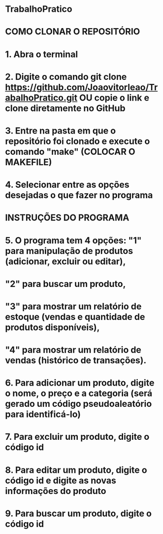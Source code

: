 # TrabalhoPratico

# COMO CLONAR O REPOSITÓRIO
# 1. Abra o terminal
# 2. Digite o comando git clone https://github.com/Joaovitorleao/TrabalhoPratico.git OU copie o link e clone diretamente no GitHub
# 3. Entre na pasta em que o repositório foi clonado e execute o comando "make" (COLOCAR O MAKEFILE)
# 4. Selecionar entre as opções desejadas o que fazer no programa

# INSTRUÇÕES DO PROGRAMA
# 5. O programa tem 4 opções: "1" para manipulação de produtos (adicionar, excluir ou editar), 
#                             "2" para buscar um produto,
#                             "3" para mostrar um relatório de estoque (vendas e quantidade de produtos disponíveis),
#                             "4" para mostrar um relatório de vendas (histórico de transações).
# 6. Para adicionar um produto, digite o nome, o preço e a categoria (será gerado um código pseudoaleatório para identificá-lo)
# 7. Para excluir um produto, digite o código id
# 8. Para editar um produto, digite o código id e digite as novas informações do produto
# 9. Para buscar um produto, digite o código id